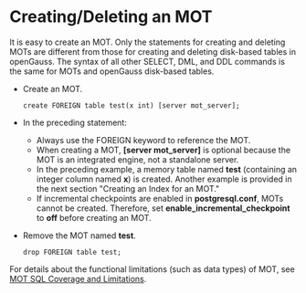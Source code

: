 # Creating/Deleting an MOT<a name="EN-US_TOPIC_0289900751"></a>

It is easy to create an MOT. Only the statements for creating and deleting MOTs are different from those for creating and deleting disk-based tables in openGauss. The syntax of all other SELECT, DML, and DDL commands is the same for MOTs and openGauss disk-based tables.

-   Create an MOT.

    ```
    create FOREIGN table test(x int) [server mot_server];
    ```

-   In the preceding statement:
    -   Always use the FOREIGN keyword to reference the MOT.
    -   When creating a MOT,  **\[server mot\_server\]**  is optional because the MOT is an integrated engine, not a standalone server.
    -   In the preceding example, a memory table named  **test**  \(containing an integer column named  **x**\) is created. Another example is provided in the next section "Creating an Index for an MOT."
    -   If incremental checkpoints are enabled in  **postgresql.conf**, MOTs cannot be created. Therefore, set  **enable\_incremental\_checkpoint**  to  **off**  before creating an MOT.

-   Remove the MOT named  **test**.

    ```
    drop FOREIGN table test;
    ```


For details about the functional limitations \(such as data types\) of MOT, see  [MOT SQL Coverage and Limitations](mot-sql-coverage-and-limitations.md).

